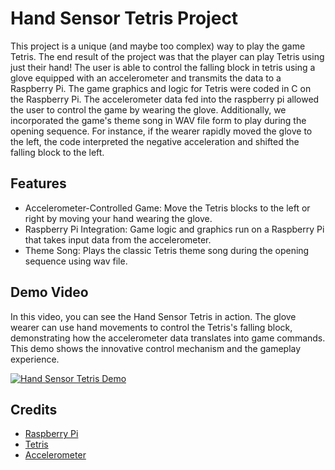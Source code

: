 # Hand Sensor Tetris Project

This project is a unique (and maybe too complex) way to play the game Tetris. The end result of the project was that the player can play Tetris using just their hand! The user is able to control the falling block in tetris using a glove equipped with an accelerometer and transmits the data to a Raspberry Pi. The game graphics and logic for Tetris were coded in C on the Raspberry Pi. The accelerometer data fed into the raspberry pi allowed the user to control the game by wearing the glove. Additionally, we incorporated the game's theme song in WAV file form to play during the opening sequence. For instance, if the wearer rapidly moved the glove to the left, the code interpreted the negative acceleration and shifted the falling block to the left.

## Features

- Accelerometer-Controlled Game: Move the Tetris blocks to the left or right by moving your hand wearing the glove.
- Raspberry Pi Integration: Game logic and graphics run on a Raspberry Pi that takes input data from the accelerometer.
- Theme Song: Plays the classic Tetris theme song during the opening sequence using wav file.

## Demo Video

In this video, you can see the Hand Sensor Tetris in action. The glove wearer can use hand movements to control the Tetris's falling block, demonstrating how the accelerometer data translates into game commands. This demo shows the innovative control mechanism and the gameplay experience.

[![Hand Sensor Tetris Demo](https://github.com/user-attachments/assets/2ed877f6-c5f0-4186-aea3-c5e899b5a349)](https://github.com/user-attachments/assets/2ed877f6-c5f0-4186-aea3-c5e899b5a349 "Hand Sensor Tetris Demo Video")

## Credits

- [Raspberry Pi](https://www.raspberrypi.org/)
- [Tetris](https://en.wikipedia.org/wiki/Tetris)
- [Accelerometer](https://en.wikipedia.org/wiki/Accelerometer)

